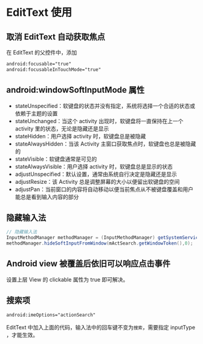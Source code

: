 # EditText 使用

## 取消 EditText 自动获取焦点

在 EditText 的父控件中，添加

```xml
android:focusable="true"
android:focusableInTouchMode="true"
```

## android:windowSoftInputMode 属性

- stateUnspecified：软键盘的状态并没有指定，系统将选择一个合适的状态或依赖于主题的设置
- stateUnchanged：当这个 activity 出现时，软键盘将一直保持在上一个 activity 里的状态，无论是隐藏还是显示
- stateHidden：用户选择 activity 时，软键盘总是被隐藏
- stateAlwaysHidden：当该 Activity 主窗口获取焦点时，软键盘也总是被隐藏的
- stateVisible：软键盘通常是可见的
- stateAlwaysVisible：用户选择 activity 时，软键盘总是显示的状态
- adjustUnspecified：默认设置，通常由系统自行决定是隐藏还是显示
- adjustResize：该 Activity 总是调整屏幕的大小以便留出软键盘的空间
- adjustPan：当前窗口的内容将自动移动以便当前焦点从不被键盘覆盖和用户能总是看到输入内容的部分

## 隐藏输入法

```java
// 隐藏输入法
InputMethodManager methodManager = (InputMethodManager) getSystemService(INPUT_METHOD_SERVICE);
methodManager.hideSoftInputFromWindow(mActSearch.getWindowToken(),0);
```

## Android view 被覆盖后依旧可以响应点击事件

设置上层 View 的 clickable 属性为 true 即可解决。

## 搜索项

```xml
android:imeOptions="actionSearch"
```

EditText 中加入上面的代码，输入法中的回车键不变为`搜索`，需要指定 inputType ，才能生效。

##
